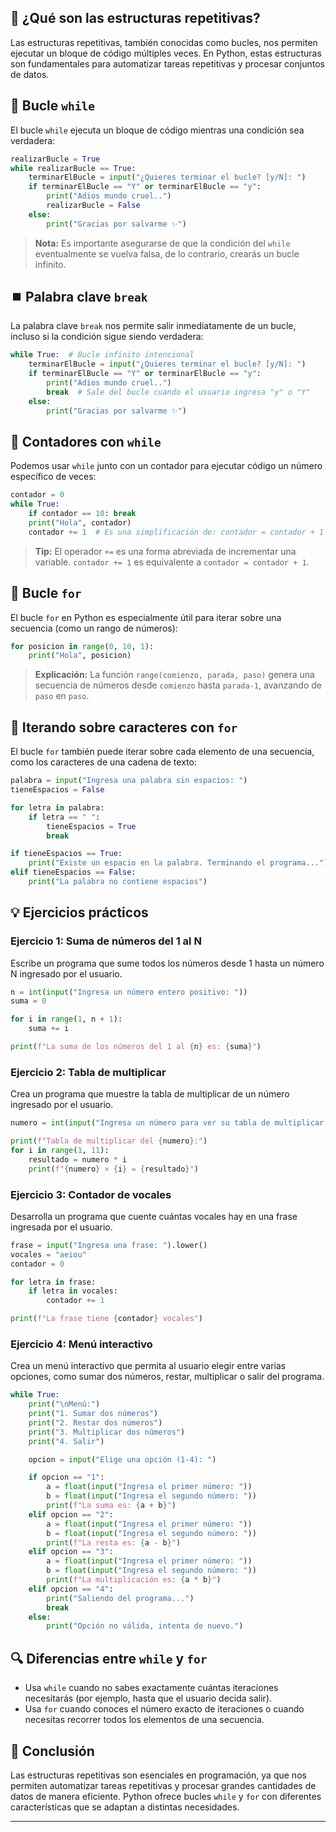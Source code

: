 ## 🔄 ¿Qué son las estructuras repetitivas?

Las estructuras repetitivas, también conocidas como bucles, nos permiten ejecutar un bloque de código múltiples veces. En Python, estas estructuras son fundamentales para automatizar tareas repetitivas y procesar conjuntos de datos.

## 🔁 Bucle `while`

El bucle `while` ejecuta un bloque de código mientras una condición sea verdadera:

```python
realizarBucle = True
while realizarBucle == True:
    terminarElBucle = input("¿Quieres terminar el bucle? [y/N]: ")
    if terminarElBucle == "Y" or terminarElBucle == "y":
        print("Adios mundo cruel..")
        realizarBucle = False
    else:
        print("Gracias por salvarme ✨")
```

> **Nota:** Es importante asegurarse de que la condición del `while` eventualmente se vuelva falsa, de lo contrario, crearás un bucle infinito.

## ⏹️ Palabra clave `break`

La palabra clave `break` nos permite salir inmediatamente de un bucle, incluso si la condición sigue siendo verdadera:

```python
while True:  # Bucle infinito intencional
    terminarElBucle = input("¿Quieres terminar el bucle? [y/N]: ")
    if terminarElBucle == "Y" or terminarElBucle == "y":
        print("Adios mundo cruel..")
        break  # Sale del bucle cuando el usuario ingresa "y" o "Y"
    else:
        print("Gracias por salvarme ✨")
```

## 🔢 Contadores con `while`

Podemos usar `while` junto con un contador para ejecutar código un número específico de veces:

```python
contador = 0
while True:
    if contador == 10: break
    print("Hola", contador)
    contador += 1  # Es una simplificación de: contador = contador + 1
```

> **Tip:** El operador `+=` es una forma abreviada de incrementar una variable. `contador += 1` es equivalente a `contador = contador + 1`.

## 🔄 Bucle `for`

El bucle `for` en Python es especialmente útil para iterar sobre una secuencia (como un rango de números):

```python
for posicion in range(0, 10, 1):
    print("Hola", posicion)
```

> **Explicación:** La función `range(comienzo, parada, paso)` genera una secuencia de números desde `comienzo` hasta `parada-1`, avanzando de `paso` en `paso`.

## 📝 Iterando sobre caracteres con `for`

El bucle `for` también puede iterar sobre cada elemento de una secuencia, como los caracteres de una cadena de texto:

```python
palabra = input("Ingresa una palabra sin espacios: ")
tieneEspacios = False

for letra in palabra:
    if letra == " ":
        tieneEspacios = True
        break

if tieneEspacios == True:
    print("Existe un espacio en la palabra. Terminando el programa...")
elif tieneEspacios == False:
    print("La palabra no contiene espacios")
```

## 💡 Ejercicios prácticos

### Ejercicio 1: Suma de números del 1 al N
Escribe un programa que sume todos los números desde 1 hasta un número N ingresado por el usuario.

```python
n = int(input("Ingresa un número entero positivo: "))
suma = 0

for i in range(1, n + 1):
    suma += i

print(f"La suma de los números del 1 al {n} es: {suma}")
```

### Ejercicio 2: Tabla de multiplicar
Crea un programa que muestre la tabla de multiplicar de un número ingresado por el usuario.

```python
numero = int(input("Ingresa un número para ver su tabla de multiplicar: "))

print(f"Tabla de multiplicar del {numero}:")
for i in range(1, 11):
    resultado = numero * i
    print(f"{numero} × {i} = {resultado}")
```

### Ejercicio 3: Contador de vocales
Desarrolla un programa que cuente cuántas vocales hay en una frase ingresada por el usuario.

```python
frase = input("Ingresa una frase: ").lower()
vocales = "aeiou"
contador = 0

for letra in frase:
    if letra in vocales:
        contador += 1

print(f"La frase tiene {contador} vocales")
```

### Ejercicio 4: Menú interactivo
Crea un menú interactivo que permita al usuario elegir entre varias opciones, como sumar dos números, restar, multiplicar o salir del programa.
```python
while True:
    print("\nMenú:")
    print("1. Sumar dos números")
    print("2. Restar dos números")
    print("3. Multiplicar dos números")
    print("4. Salir")

    opcion = input("Elige una opción (1-4): ")

    if opcion == "1":
        a = float(input("Ingresa el primer número: "))
        b = float(input("Ingresa el segundo número: "))
        print(f"La suma es: {a + b}")
    elif opcion == "2":
        a = float(input("Ingresa el primer número: "))
        b = float(input("Ingresa el segundo número: "))
        print(f"La resta es: {a - b}")
    elif opcion == "3":
        a = float(input("Ingresa el primer número: "))
        b = float(input("Ingresa el segundo número: "))
        print(f"La multiplicación es: {a * b}")
    elif opcion == "4":
        print("Saliendo del programa...")
        break
    else:
        print("Opción no válida, intenta de nuevo.")
```

## 🔍 Diferencias entre `while` y `for`

- Usa `while` cuando no sabes exactamente cuántas iteraciones necesitarás (por ejemplo, hasta que el usuario decida salir).
- Usa `for` cuando conoces el número exacto de iteraciones o cuando necesitas recorrer todos los elementos de una secuencia.

## 🔄 Conclusión

Las estructuras repetitivas son esenciales en programación, ya que nos permiten automatizar tareas repetitivas y procesar grandes cantidades de datos de manera eficiente. Python ofrece bucles `while` y `for` con diferentes características que se adaptan a distintas necesidades.

<hr/>
<br/>

<!-- <a href="introduccion-a-la-programacion/funciones/README.md"><img src="../../assets/next.png" alt="Python Logo" width="150"></a> -->